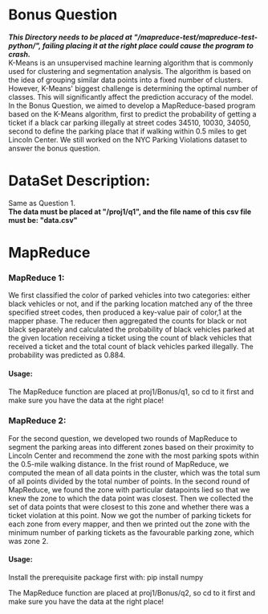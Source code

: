 # Bonus Question
***This Directory needs to be placed at "/mapreduce-test/mapreduce-test-python/", failing placing it at the right place could cause the program to crash.***    
K-Means is an unsupervised machine learning algorithm that is commonly used for clustering and segmentation analysis. The algorithm is based on the idea of grouping similar data points into a fixed number of clusters. However, K-Means' biggest challenge is determining the optimal number of classes. This will significantly affect the prediction accuracy of the model. In the Bonus Question, we aimed to develop a MapReduce-based program based on the K-Means algorithm, first to predict the probability of getting a ticket if a black car parking illegally at street codes 34510, 10030, 34050, second to define the parking place that if walking within 0.5 miles to get Lincoln Center. We still worked on the NYC Parking Violations dataset to answer the bonus question.
# DataSet Description:    
Same as Question 1.  
**The data must be placed at "/proj1/q1", and the file name of this csv file must be: "data.csv"** 

# MapReduce

### MapReduce 1:  
We first classified the color of parked vehicles into two categories: either black vehicles or not, and if the parking location matched any of the three specified street codes, then produced a key-value pair of color,1 at the mapper phase. The reducer then aggregated the counts for black or not black separately and calculated the probability of black vehicles parked at the given location receiving a ticket using the count of black vehicles that received a ticket and the total count of black vehicles parked illegally. The probability was predicted as 0.884.
#### Usage: 
The MapReduce function are placed at proj1/Bonus/q1, so cd to it first and make sure you have the data at the right place!   
### MapReduce 2:  
For the second question, we developed two rounds of MapReduce to segment the parking areas into different zones based on their proximity to Lincoln Center and recommend the zone with the most parking spots within the 0.5-mile walking distance. In the frist round of MapReduce, we computed the mean of all data points in the cluster, which was the total sum of all points divided by the total number of points. In the second round of MapReduce, we found the zone with particular datapoints lied so that we knew the zone to which the data point was closest. Then we collected the set of data points that were closest to this zone and whether there was a ticket violation at this point. Now we got the number of parking tickets for each zone from every mapper, and then we printed out the zone with the minimum number of parking tickets as the favourable parking zone, which was zone 2.

#### Usage: 
Install the prerequisite package first with: pip install numpy   

The MapReduce function are placed at proj1/Bonus/q2, so cd to it first and make sure you have the data at the right place!   

